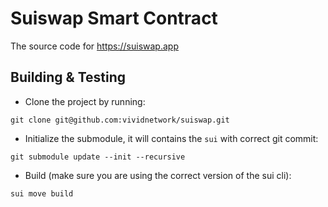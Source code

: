 # Suiswap Smart Contract

The source code for https://suiswap.app

## Building & Testing

- Clone the project by running:

```
git clone git@github.com:vividnetwork/suiswap.git
```

- Initialize the submodule, it will contains the `sui` with correct git commit:

```
git submodule update --init --recursive 
```

- Build (make sure you are using the correct version of the sui cli):

```
sui move build
```